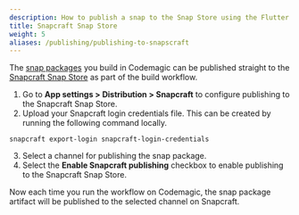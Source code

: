 ```yaml
---
description: How to publish a snap to the Snap Store using the Flutter workflow editor
title: Snapcraft Snap Store
weight: 5
aliases: /publishing/publishing-to-snapscraft
---
```


The [snap packages](../flutter-configuration/flutter-projects/#building-snap-packages) you build in Codemagic can be published straight to the [Snapcraft Snap Store](https://snapcraft.io/) as part of the build workflow.

1. Go to **App settings > Distribution > Snapcraft** to configure publishing to the Snapcraft Snap Store.
2. Upload your Snapcraft login credentials file. This can be created by running the following command locally.

```
snapcraft export-login snapcraft-login-credentials
```

3. Select a channel for publishing the snap package.
4. Select the **Enable Snapcraft publishing** checkbox to enable publishing to the Snapcraft Snap Store.

Now each time you run the workflow on Codemagic, the snap package artifact will be published to the selected channel on Snapcraft.
